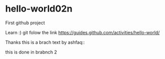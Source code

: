 # hello-world02n
First github project


Learn :) git 
folow the link https://guides.github.com/activities/hello-world/

Thanks
this is a brach text by ashfaq::


this is done in brabnch 2
